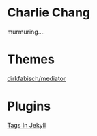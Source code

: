 Charlie Chang
========
murmuring....


Themes
==========
[dirkfabisch/mediator](https://github.com/dirkfabisch/mediator)

Plugins
==========
[Tags In Jekyll](http://charliepark.org/tags-in-jekyll/)
